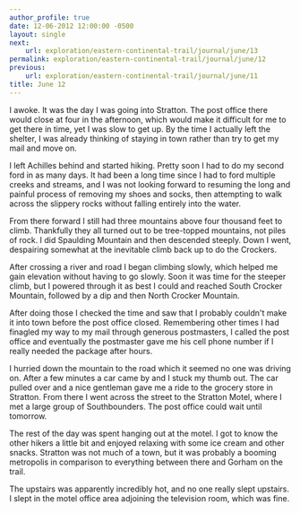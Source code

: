 ```yaml
---
author_profile: true
date: 12-06-2012 12:00:00 -0500
layout: single
next:
    url: exploration/eastern-continental-trail/journal/june/13
permalink: exploration/eastern-continental-trail/journal/june/12
previous:
    url: exploration/eastern-continental-trail/journal/june/11
title: June 12
---
```

I awoke. It was the day I was going into Stratton. The post office there would close at four in the afternoon, which would make it difficult for me to get there in time, yet I was slow to get up. By the time I actually left the shelter, I was already thinking of staying in town rather than try to get my mail and move on.

I left Achilles behind and started hiking. Pretty soon I had to do my second ford in as many days. It had been a long time since I had to ford multiple creeks and streams, and I was not looking forward to resuming the long and painful process of removing my shoes and socks, then attempting to walk across the slippery rocks without falling entirely into the water.

From there forward I still had three mountains above four thousand feet to climb. Thankfully they all turned out to be tree-topped mountains, not piles of rock. I did Spaulding Mountain and then descended steeply. Down I went, despairing somewhat at the inevitable climb back up to do the Crockers.

After crossing a river and road I began climbing slowly, which helped me gain elevation without having to go slowly. Soon it was time for the steeper climb, but I powered through it as best I could and reached South Crocker Mountain, followed by a dip and then North Crocker Mountain.

After doing those I checked the time and saw that I probably couldn't make it into town before the post office closed. Remembering other times I had finagled my way to my mail through generous postmasters, I called the post office and eventually the postmaster gave me his cell phone number if I really needed the package after hours.

I hurried down the mountain to the road which it seemed no one was driving on. After a few minutes a car came by and I stuck my thumb out. The car pulled over and a nice gentleman gave me a ride to the grocery store in Stratton. From there I went across the street to the Stratton Motel, where I met a large group of Southbounders. The post office could wait until tomorrow.

The rest of the day was spent hanging out at the motel. I got to know the other hikers a little bit and enjoyed relaxing with some ice cream and other snacks. Stratton was not much of a town, but it was probably a booming metropolis in comparison to everything between there and Gorham on the trail.

The upstairs was apparently incredibly hot, and no one really slept upstairs. I slept in the motel office area adjoining the television room, which was fine.